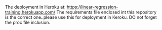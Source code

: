 The deployment in Heroku at: https://linear-regression-training.herokuapp.com/
The requirements file enclosed int this repository is the correct one..please use this for deployment in Keroku.
DO not forget the proc file inclusion.
